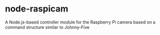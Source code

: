 node-raspicam
=============

A Node.js-based controller module for the Raspberry Pi camera based on a command structure similar to Johnny-Five
